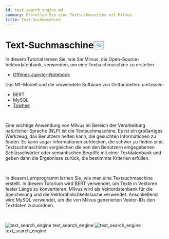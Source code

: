 ```yaml
---
id: text_search_engine.md
summary: Erstellen Sie eine Textsuchmaschine mit Milvus.
title: Text-Suchmaschine
---
```

<h1 id="Text-Search-Engine" class="common-anchor-header">Text-Suchmaschine<button data-href="#Text-Search-Engine" class="anchor-icon" translate="no">
      <svg translate="no"
        aria-hidden="true"
        focusable="false"
        height="20"
        version="1.1"
        viewBox="0 0 16 16"
        width="16"
      >
        <path
          fill="#0092E4"
          fill-rule="evenodd"
          d="M4 9h1v1H4c-1.5 0-3-1.69-3-3.5S2.55 3 4 3h4c1.45 0 3 1.69 3 3.5 0 1.41-.91 2.72-2 3.25V8.59c.58-.45 1-1.27 1-2.09C10 5.22 8.98 4 8 4H4c-.98 0-2 1.22-2 2.5S3 9 4 9zm9-3h-1v1h1c1 0 2 1.22 2 2.5S13.98 12 13 12H9c-.98 0-2-1.22-2-2.5 0-.83.42-1.64 1-2.09V6.25c-1.09.53-2 1.84-2 3.25C6 11.31 7.55 13 9 13h4c1.45 0 3-1.69 3-3.5S14.5 6 13 6z"
        ></path>
      </svg>
    </button></h1><p>In diesem Tutorial lernen Sie, wie Sie Milvus, die Open-Source-Vektordatenbank, verwenden, um eine Textsuchmaschine zu erstellen.</p>
<ul>
<li><a href="https://github.com/towhee-io/examples/tree/main/nlp/text_search">Offenes Jupyter-Notebook</a></li>
</ul>
<p>Das ML-Modell und die verwendete Software von Drittanbietern umfassen:</p>
<ul>
<li>BERT</li>
<li>MySQL</li>
<li><a href="https://towhee.io/">Towhee</a></li>
</ul>
<p><br/></p>
<p>Eine wichtige Anwendung von Milvus im Bereich der Verarbeitung natürlicher Sprache (NLP) ist die Textsuchmaschine. Es ist ein großartiges Werkzeug, das Benutzern helfen kann, die gesuchten Informationen zu finden. Es kann sogar Informationen aufdecken, die schwer zu finden sind. Textsuchmaschinen vergleichen die von den Benutzern eingegebenen Schlüsselwörter oder semantischen Begriffe mit einer Textdatenbank und geben dann die Ergebnisse zurück, die bestimmte Kriterien erfüllen.</p>
<p><br/></p>
<p>In diesem Lernprogramm lernen Sie, wie man eine Textsuchmaschine erstellt. In diesem Tutorium wird BERT verwendet, um Texte in Vektoren fester Länge zu konvertieren. Milvus wird als Vektordatenbank für die Speicherung und die Vektorähnlichkeitssuche verwendet. Anschließend wird MySQL verwendet, um die von Milvus generierten Vektor-IDs den Textdaten zuzuordnen.</p>
<p><br/></p>
<p>
  
   <span class="img-wrapper"> <img translate="no" src="/docs/v2.5.x/assets/text_search_engine.png" alt="text_search_engine" class="doc-image" id="text_search_engine" />
   </span> <span class="img-wrapper"> <span>text_search_engine</span> </span> <span class="img-wrapper"> <img translate="no" src="/docs/v2.5.x/assets/text_search_engine_demo.png" alt="text_search_engine" class="doc-image" id="text_search_engine" /><span>text_search_engine</span> </span></p>
